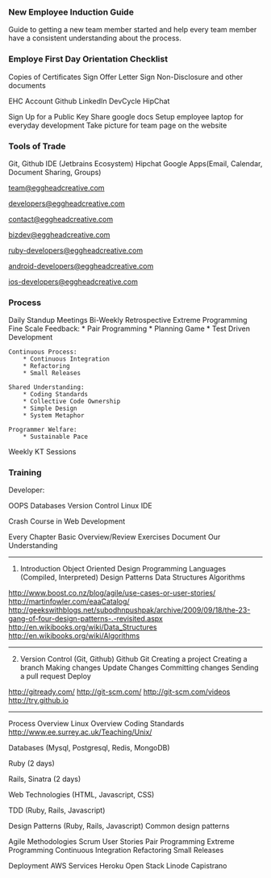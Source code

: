 ### New Employee Induction Guide
Guide to getting a new team member started and help every team member have a consistent understanding about the process.

### Employe First Day Orientation Checklist
Copies of Certificates
Sign Offer Letter
Sign Non-Disclosure and other documents

EHC Account
Github
LinkedIn
DevCycle
HipChat

Sign Up for a Public Key
Share google docs
Setup employee laptop for everyday development
Take picture for team page on the website

### Tools of Trade
Git, Github
IDE (Jetbrains Ecosystem)
Hipchat
Google Apps(Email, Calendar, Document Sharing, Groups)

team@eggheadcreative.com

developers@eggheadcreative.com

contact@eggheadcreative.com

bizdev@eggheadcreative.com

ruby-developers@eggheadcreative.com

android-developers@eggheadcreative.com

ios-developers@eggheadcreative.com

### Process
Daily Standup Meetings
Bi-Weekly Retrospective
Extreme Programming
	Fine Scale Feedback:
		* Pair Programming
		* Planning Game
		* Test Driven Development

	Continuous Process:
		* Continuous Integration
		* Refactoring
		* Small Releases

	Shared Understanding:
		* Coding Standards
		* Collective Code Ownership
		* Simple Design
		* System Metaphor

	Programmer Welfare:
		* Sustainable Pace

Weekly KT Sessions

### Training

Developer:

OOPS
Databases
Version Control
Linux
IDE


Crash Course in Web Development

Every Chapter
Basic Overview/Review
Exercises
Document Our Understanding

-------
1. Introduction
Object Oriented Design
Programming Languages (Compiled, Interpreted)
Design Patterns
Data Structures
Algorithms

http://www.boost.co.nz/blog/agile/use-cases-or-user-stories/
http://martinfowler.com/eaaCatalog/
http://geekswithblogs.net/subodhnpushpak/archive/2009/09/18/the-23-gang-of-four-design-patterns-.-revisited.aspx
http://en.wikibooks.org/wiki/Data_Structures
http://en.wikibooks.org/wiki/Algorithms

-----------
2. Version Control (Git, Github)
Github
Git
Creating a project
Creating a branch
Making changes
Update Changes
Committing changes
Sending a pull request
Deploy

http://gitready.com/
http://git-scm.com/
http://git-scm.com/videos
http://try.github.io

----------




Process Overview
Linux Overview
Coding Standards
http://www.ee.surrey.ac.uk/Teaching/Unix/


Databases (Mysql, Postgresql, Redis, MongoDB)

Ruby (2 days)

Rails, Sinatra (2 days)

Web Technologies (HTML, Javascript, CSS)

TDD (Ruby, Rails, Javascript)

Design Patterns (Ruby, Rails, Javascript)
Common design patterns

Agile Methodologies
Scrum
User Stories
Pair Programming
Extreme Programming
Continuous Integration
Refactoring
Small Releases

Deployment
AWS Services
Heroku
Open Stack
Linode
Capistrano



